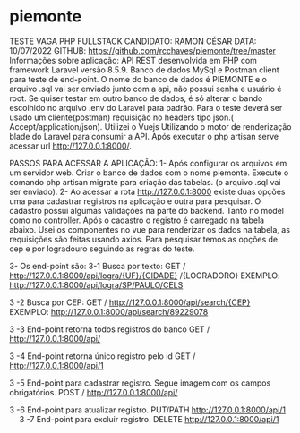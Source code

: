 # piemonte
TESTE VAGA PHP FULLSTACK
CANDIDATO: RAMON CÉSAR
DATA: 10/07/2022
GITHUB: https://github.com/rcchaves/piemonte/tree/master
Informações sobre aplicação: API REST desenvolvida em PHP com framework Laravel versão 8.5.9. Banco de dados MySql e Postman client para teste de end-point. O nome do banco de dados é PIEMONTE e o arquivo .sql vai ser enviado junto com  a api, não possui senha e usuário é root. Se quiser testar em outro banco de dados, é só alterar o bando escolhido no arquivo .env do Laravel para padrão. Para o teste deverá ser usado um cliente(postman) requisição no headers tipo json.( Accept/application/json). Utilizei o Vuejs Utilizando o motor de renderização blade do Laravel para consumir a API. Após executar o php artisan serve acessar url http://127.0.0.1:8000/.

PASSOS PARA ACESSAR A APLICAÇÃO:
1-	Após configurar os arquivos em um servidor web. Criar o banco de dados com o nome piemonte. Execute o comando php artisan migrate para criação das tabelas. (o arquivo .sql vai ser enviado).
2-	Ao acessar a rota http://127.0.0.1:8000 existe duas opções uma para cadastrar registros na aplicação e outra para pesquisar. O cadastro possui algumas validações na parte do backend. Tanto no model como no controller. Após o cadastro o registro é carregado na tabela abaixo. Usei os componentes no vue para renderizar os dados na tabela, as requisições são feitas usando axios. Para pesquisar temos as opções de cep e por logradouro seguindo as regras do teste.

3-	Os end-point são:
3-1 Busca por texto:
GET / http://127.0.0.1:8000/api/logra/{UF}/{CIDADE} /{LOGRADORO}
EXEMPLO:  http://127.0.0.1:8000/api/logra/SP/PAULO/CELS

3 -2 Busca por CEP:
GET / http://127.0.0.1:8000/api/search/{CEP} 
EXEMPLO:  http://127.0.0.1:8000/api/search/89229078

3 -3 End-point retorna todos registros do banco
GET / http://127.0.0.1:8000/api/  

3 -4 End-point retorna único registro pelo id
GET / http://127.0.0.1:8000/api/1 

3 -5 End-point para cadastrar registro. Segue imagem com os campos obrigatórios.
POST / http://127.0.0.1:8000/api/

3 -6 End-point para atualizar registro.
PUT/PATH http://127.0.0.1:8000/api/1
 
3 -7 End-point para excluir registro.
DELETE http://127.0.0.1:8000/api/1




